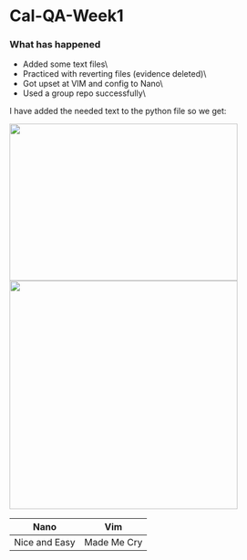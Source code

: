 # Cal-QA-Week1

### What has happened


* Added some text files\
* Practiced with reverting files (evidence deleted)\
* Got upset at VIM and config to Nano\
* Used a group repo successfully\

I have added the needed text to the python file so we get:

<img align="left" width="400" height="275" src="https://user-images.githubusercontent.com/100779521/156581377-305ea286-bcb5-4410-bf8d-cc40202c1b85.jpg">
<img align="center" width="400" height"275" src="https://user-images.githubusercontent.com/100779521/156583885-8f72ed22-c651-440c-858c-ab2deac174f0.jpg">






|Nano         |Vim         |
|-------------|------------|
|Nice and Easy| Made Me Cry|

